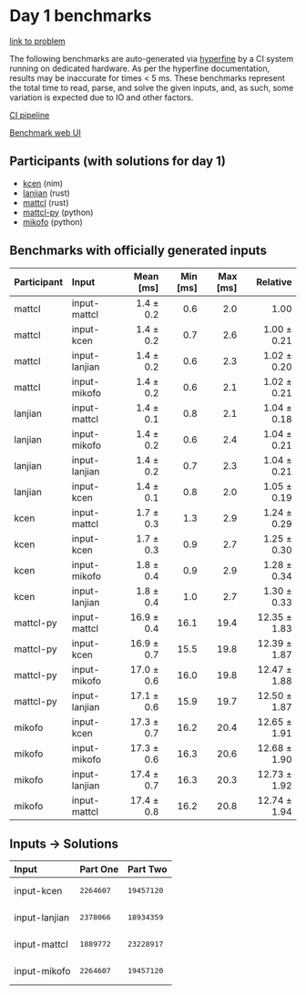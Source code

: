 # Day 1 benchmarks

[link to problem](https://adventofcode.com/2024/day/1)

The following benchmarks are auto-generated via
[hyperfine](https://github.com/sharkdp/hyperfine) by a CI system running on
dedicated hardware. As per the hyperfine documentation, results may be
inaccurate for times < 5 ms. These benchmarks represent the total time to read,
parse, and solve the given inputs, and, as such, some variation is expected due
to IO and other factors.

[CI pipeline](http://ci.papercode.net:8080/teams/main/pipelines/aoc2024)

[Benchmark web UI](https://aoc.ancalagon.black)


## Participants (with solutions for day 1)

- [kcen](https://github.com/kcen/aoc2024) (nim)
- [lanjian](https://github.com/lanjian/aoc-2024) (rust)
- [mattcl](https://github.com/mattcl/aoc2024) (rust)
- [mattcl-py](https://github.com/mattcl/aoc2024-py) (python)
- [mikofo](https://github.com/mikofo/aoc2024) (python)


## Benchmarks with officially generated inputs

| Participant | Input | Mean [ms] | Min [ms] | Max [ms] | Relative |
|:---|:---|---:|---:|---:|---:|
| mattcl | input-mattcl | 1.4 ± 0.2 | 0.6 | 2.0 | 1.00 |
| mattcl | input-kcen | 1.4 ± 0.2 | 0.7 | 2.6 | 1.00 ± 0.21 |
| mattcl | input-lanjian | 1.4 ± 0.2 | 0.6 | 2.3 | 1.02 ± 0.20 |
| mattcl | input-mikofo | 1.4 ± 0.2 | 0.6 | 2.1 | 1.02 ± 0.21 |
| lanjian | input-mattcl | 1.4 ± 0.1 | 0.8 | 2.1 | 1.04 ± 0.18 |
| lanjian | input-mikofo | 1.4 ± 0.2 | 0.6 | 2.4 | 1.04 ± 0.21 |
| lanjian | input-lanjian | 1.4 ± 0.2 | 0.7 | 2.3 | 1.04 ± 0.21 |
| lanjian | input-kcen | 1.4 ± 0.1 | 0.8 | 2.0 | 1.05 ± 0.19 |
| kcen | input-mattcl | 1.7 ± 0.3 | 1.3 | 2.9 | 1.24 ± 0.29 |
| kcen | input-kcen | 1.7 ± 0.3 | 0.9 | 2.7 | 1.25 ± 0.30 |
| kcen | input-mikofo | 1.8 ± 0.4 | 0.9 | 2.9 | 1.28 ± 0.34 |
| kcen | input-lanjian | 1.8 ± 0.4 | 1.0 | 2.7 | 1.30 ± 0.33 |
| mattcl-py | input-mattcl | 16.9 ± 0.4 | 16.1 | 19.4 | 12.35 ± 1.83 |
| mattcl-py | input-kcen | 16.9 ± 0.7 | 15.5 | 19.8 | 12.39 ± 1.87 |
| mattcl-py | input-mikofo | 17.0 ± 0.6 | 16.0 | 19.8 | 12.47 ± 1.88 |
| mattcl-py | input-lanjian | 17.1 ± 0.6 | 15.9 | 19.7 | 12.50 ± 1.87 |
| mikofo | input-kcen | 17.3 ± 0.7 | 16.2 | 20.4 | 12.65 ± 1.91 |
| mikofo | input-mikofo | 17.3 ± 0.6 | 16.3 | 20.6 | 12.68 ± 1.90 |
| mikofo | input-lanjian | 17.4 ± 0.7 | 16.3 | 20.3 | 12.73 ± 1.92 |
| mikofo | input-mattcl | 17.4 ± 0.8 | 16.2 | 20.8 | 12.74 ± 1.94 |


## Inputs -> Solutions

| Input | Part One | Part Two |
|:---|:---|:---|
|input-kcen|<pre>2264607</pre>|<pre>19457120</pre>|
|input-lanjian|<pre>2378066</pre>|<pre>18934359</pre>|
|input-mattcl|<pre>1889772</pre>|<pre>23228917</pre>|
|input-mikofo|<pre>2264607</pre>|<pre>19457120</pre>|